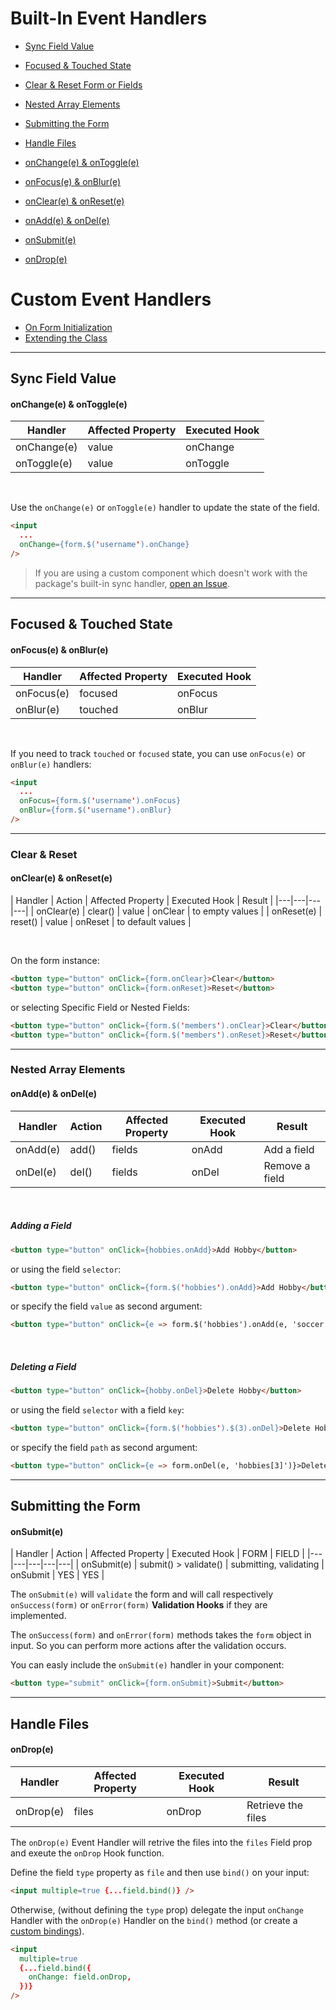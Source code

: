 # Built-In Event Handlers

* [Sync Field Value](#sync-field-value)
* [Focused & Touched State](#focused--touched-state)
* [Clear & Reset Form or Fields](#clear--reset)
* [Nested Array Elements](#nested-array-elements)
* [Submitting the Form](#submitting-the-form)
* [Handle Files](#handle-files)


* [onChange(e) & onToggle(e)](#onchangee--ontogglee)
* [onFocus(e) & onBlur(e)](#onfocuse--onblure)
* [onClear(e) & onReset(e)](#oncleare--onresete)
* [onAdd(e) & onDel(e)](#onadde--ondele)
* [onSubmit(e)](#onsubmite)
* [onDrop(e)](#ondrope)


# Custom Event Handlers

* [On Form Initialization](event-handlers/constructor.md)
* [Extending the Class](event-handlers/extending.md)

---

## Sync Field Value

#### onChange(e) & onToggle(e)

| Handler | Affected Property| Executed Hook |
|---|---|---|
| onChange(e) | value | onChange |
| onToggle(e) | value | onToggle |

<br>

Use the `onChange(e)` or `onToggle(e)` handler to update the state of the field.

```html
<input
  ...
  onChange={form.$('username').onChange}
/>
```

> If you are using a custom component which doesn't work with the package's built-in sync handler, [open an Issue](https://github.com/foxhound87/mobx-react-form/issues).

---

## Focused & Touched State

#### onFocus(e) & onBlur(e)

| Handler | Affected Property | Executed Hook |
|---|---|---|
| onFocus(e) | focused | onFocus |
| onBlur(e) | touched | onBlur |

<br>

If you need to track `touched` or `focused` state, you can use `onFocus(e)` or `onBlur(e)` handlers:

```html
<input
  ...
  onFocus={form.$('username').onFocus}
  onBlur={form.$('username').onBlur}
/>
```

---

### Clear & Reset

#### onClear(e) & onReset(e)

| Handler | Action | Affected Property | Executed Hook | Result |
|---|---|---|---|
| onClear(e) | clear() | value | onClear | to empty values |
| onReset(e) | reset() | value | onReset | to default values |

<br>

On the form instance:

```html
<button type="button" onClick={form.onClear}>Clear</button>
<button type="button" onClick={form.onReset}>Reset</button>
```

or selecting Specific Field or Nested Fields:

```html
<button type="button" onClick={form.$('members').onClear}>Clear</button>
<button type="button" onClick={form.$('members').onReset}>Reset</button>
```

---

### Nested Array Elements

#### onAdd(e) & onDel(e)

| Handler | Action | Affected Property | Executed Hook | Result |
|---|---|---|---|---|
| onAdd(e) | add() | fields | onAdd | Add a field |
| onDel(e) | del() | fields | onDel | Remove a field |

<br>

##### Adding a Field

```html
<button type="button" onClick={hobbies.onAdd}>Add Hobby</button>
```

or using the field `selector`:

```html
<button type="button" onClick={form.$('hobbies').onAdd}>Add Hobby</button>
```

or specify the field `value` as second argument:

```html
<button type="button" onClick={e => form.$('hobbies').onAdd(e, 'soccer')}>Add Hobby</button>
```

<br>

##### Deleting a Field

```html
<button type="button" onClick={hobby.onDel}>Delete Hobby</button>
```

or using the field `selector` with a field `key`:

```html
<button type="button" onClick={form.$('hobbies').$(3).onDel}>Delete Hobby</button>
```

or specify the field `path` as second argument:

```html
<button type="button" onClick={e => form.onDel(e, 'hobbies[3]')}>Delete Hobby</button>
```

---

## Submitting the Form

#### onSubmit(e)

| Handler | Action | Affected Property | Executed Hook | FORM | FIELD |
|---|---|---|---|---|
| onSubmit(e) | submit() > validate() | submitting, validating | onSubmit | YES | YES |

The `onSubmit(e)` will `validate` the form and will call respectively `onSuccess(form)` or `onError(form)` **Validation Hooks** if they are implemented.

The `onSuccess(form)` and `onError(form)` methods takes the `form` object in input. So you can perform more actions after the validation occurs.

You can easly include the `onSubmit(e)` handler in your component:

```html
<button type="submit" onClick={form.onSubmit}>Submit</button>
```

---

## Handle Files

#### onDrop(e)

| Handler | Affected Property | Executed Hook | Result |
|---|---|---|---|
| onDrop(e) | files | onDrop | Retrieve the files |

The `onDrop(e)` Event Handler will retrive the files into the `files` Field prop and exeute the `onDrop` Hook function.

Define the field `type` property as `file` and then use `bind()` on your input:

```html
<input multiple=true {...field.bind()} />
```

Otherwise, (without defining the `type` prop) delegate the input `onChange` Handler with the `onDrop(e)` Handler on the `bind()` method (or create a [custom bindings](../bindings/custom.md)).

```html
<input
  multiple=true
  {...field.bind({
    onChange: field.onDrop,
  })}
/>
```
